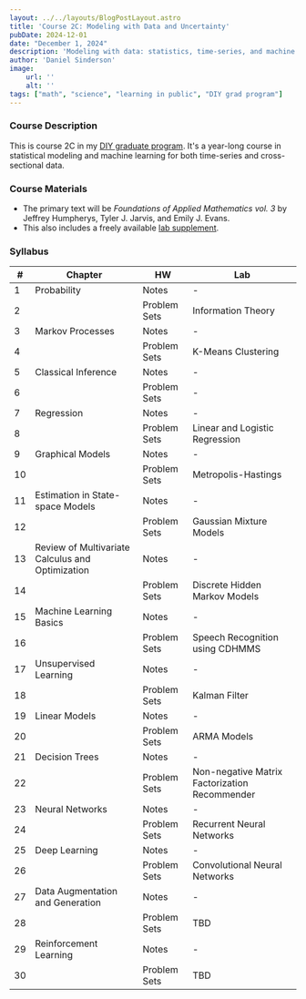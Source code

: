 ```yaml
---
layout: ../../layouts/BlogPostLayout.astro
title: 'Course 2C: Modeling with Data and Uncertainty'
pubDate: 2024-12-01
date: "December 1, 2024"
description: 'Modeling with data: statistics, time-series, and machine learning'
author: 'Daniel Sinderson'
image:
    url: ''
    alt: ''
tags: ["math", "science", "learning in public", "DIY grad program"]
---
```

### Course Description
This is course 2C in my [DIY graduate program](/posts/DIYphd-1).
It's a year-long course in statistical modeling and machine learning for both time-series and cross-sectional data.

### Course Materials
- The primary text will be *Foundations of Applied Mathematics vol. 3* by Jeffrey Humpherys, Tyler J. Jarvis, and Emily J. Evans. 
- This also includes a freely available [lab supplement](/FAM_lab_supplement_Volume3.pdf).


### Syllabus
| # | Chapter                                          | HW  | Lab                                           |
| ---- | ------------------------------------------------ | --------- | --------------------------------------------- |
| 1    | Probability                                      | Notes     | -                                             |
| 2    |                                                  | Problem Sets | Information Theory                            |
| 3    | Markov Processes                                 | Notes     | -                                             |
| 4    |                                                  | Problem Sets | K-Means Clustering                            |
| 5    | Classical Inference                              | Notes     | -                                             |
| 6    |                                                  | Problem Sets | -                                             |
| 7    | Regression                                       | Notes     | -                                             |
| 8    |                                                  | Problem Sets | Linear and Logistic Regression                |
| 9    | Graphical Models                                 | Notes     | -                                             |
| 10   |                                                  | Problem Sets | Metropolis-Hastings                           |
| 11   | Estimation in State-space Models                 | Notes     | -                                             |
| 12   |                                                  | Problem Sets | Gaussian Mixture Models                       |
| 13   | Review of Multivariate Calculus and Optimization | Notes     | -                                             |
| 14   |                                                  | Problem Sets | Discrete Hidden Markov Models                 |
| 15   | Machine Learning Basics                          | Notes     | -                                             |
| 16   |                                                  | Problem Sets | Speech Recognition using CDHMMS               |
| 17   | Unsupervised Learning                            | Notes     | -                                             |
| 18   |                                                  | Problem Sets | Kalman Filter                                 |
| 19   | Linear Models                                    | Notes     | -                                             |
| 20   |                                                  | Problem Sets | ARMA Models                                   |
| 21   | Decision Trees                                   | Notes     | -                                             |
| 22   |                                                  | Problem Sets | Non-negative Matrix Factorization Recommender |
| 23   | Neural Networks                                  | Notes     | -                                             |
| 24   |                                                  | Problem Sets | Recurrent Neural Networks                     |
| 25   | Deep Learning                                    | Notes     | -                                             |
| 26   |                                                  | Problem Sets | Convolutional Neural Networks                 |
| 27   | Data Augmentation and Generation                 | Notes     | -                                             |
| 28   |                                                  | Problem Sets | TBD                                           |
| 29   | Reinforcement Learning                           | Notes     | -                                             |
| 30   |                                                  | Problem Sets | TBD                                           |